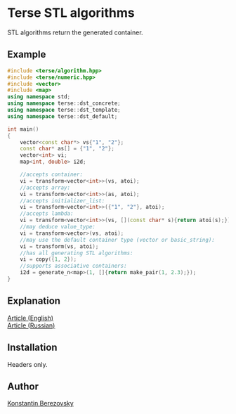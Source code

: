 Terse STL algorithms
====================

STL algorithms return the generated container.

Example
-------

```c++
#include <terse/algorithm.hpp>
#include <terse/numeric.hpp>
#include <vector>
#include <map>
using namespace std;
using namespace terse::dst_concrete;
using namespace terse::dst_template;
using namespace terse::dst_default;

int main()
{
    vector<const char*> vs{"1", "2"};
    const char* as[] = {"1", "2"};
    vector<int> vi;
    map<int, double> i2d;

    //accepts container:
    vi = transform<vector<int>>(vs, atoi);
    //accepts array:
    vi = transform<vector<int>>(as, atoi);
    //accepts initializer_list:
    vi = transform<vector<int>>({"1", "2"}, atoi);
    //accepts lambda:
    vi = transform<vector<int>>(vs, [](const char* s){return atoi(s);});
    //may deduce value_type:
    vi = transform<vector>(vs, atoi);
    //may use the default container type (vector or basic_string):
    vi = transform(vs, atoi);
    //has all generating STL algorithms:
    vi = copy({1, 2});
    //supports associative containers:
    i2d = generate_n<map>(1, []{return make_pair(1, 2.3);});
}
```

Explanation
-----------

[Article (English)](http://htmlpreview.github.com/?https://github.com/kberezovsky/Terse-STL-algorithms/blob/master/docs/article-en.html)<br>
[Article (Russian)](http://htmlpreview.github.com/?https://github.com/kberezovsky/Terse-STL-algorithms/blob/master/docs/article-ru.html)

Installation
------------

Headers only.

Author
------

<a href="mailto:kberezovsky@gmail.com">Konstantin Berezovsky</a>
